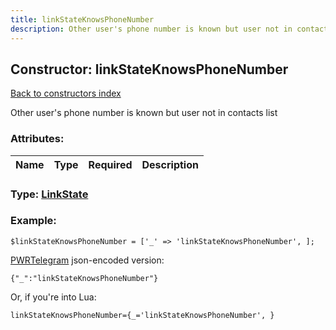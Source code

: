 ```yaml
---
title: linkStateKnowsPhoneNumber
description: Other user's phone number is known but user not in contacts list
---
```

## Constructor: linkStateKnowsPhoneNumber  
[Back to constructors index](index.md)



Other user's phone number is known but user not in contacts list

### Attributes:

| Name     |    Type       | Required | Description |
|----------|:-------------:|:--------:|------------:|



### Type: [LinkState](../types/LinkState.md)


### Example:

```
$linkStateKnowsPhoneNumber = ['_' => 'linkStateKnowsPhoneNumber', ];
```  

[PWRTelegram](https://pwrtelegram.xyz) json-encoded version:

```
{"_":"linkStateKnowsPhoneNumber"}
```


Or, if you're into Lua:  


```
linkStateKnowsPhoneNumber={_='linkStateKnowsPhoneNumber', }

```


